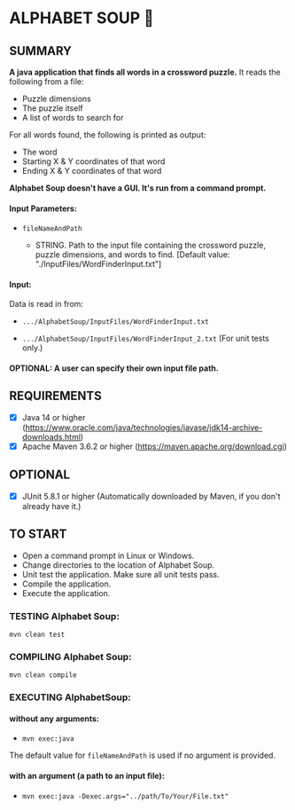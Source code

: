 # ALPHABET SOUP  :spaghetti:

<p>

SUMMARY
-------
**A java application that finds all words in a crossword puzzle.** It reads the following from a file:

 - Puzzle dimensions 
 - The puzzle itself
 - A list of words to search for

For all words found, the following is printed as output:

 - The word
 - Starting X & Y coordinates of that word
 - Ending X & Y coordinates of that word

**Alphabet Soup doesn't have a GUI. It's run from a command prompt.**

####  Input Parameters: 
 -  ``fileNameAndPath``  

    - STRING. Path to the input file containing the crossword puzzle, puzzle dimensions, and words to find. [Default value: "./InputFiles/WordFinderInput.txt"]  

####  Input:

Data is read in from:

- ``.../AlphabetSoup/InputFiles/WordFinderInput.txt``

- ``.../AlphabetSoup/InputFiles/WordFinderInput_2.txt`` (For unit tests only.)

#### OPTIONAL: A user can specify their own input file path.
</p>

<p>

REQUIREMENTS
------------
- [x] Java 14 or higher 
(https://www.oracle.com/java/technologies/javase/jdk14-archive-downloads.html)
- [x] Apache Maven 3.6.2 or higher
(https://maven.apache.org/download.cgi)

OPTIONAL
--------
- [x] JUnit 5.8.1 or higher (Automatically downloaded by Maven, if you don't already have it.)
</p>


<p>

TO START
--------
 - Open a command prompt in Linux or Windows.
 - Change directories to the location of Alphabet Soup.
 - Unit test the application. Make sure all unit tests pass.
 - Compile the application.
 - Execute the application.

### TESTING Alphabet Soup:
`` mvn clean test ``


### COMPILING Alphabet Soup:
`` mvn clean compile ``


### EXECUTING AlphabetSoup:
#### without any arguments:
 - ``mvn exec:java ``

 The default value for ``fileNameAndPath`` is used if no argument is provided.


#### with an argument (a path to an input file):
 - ``mvn exec:java -Dexec.args="../path/To/Your/File.txt" ``

</p>
